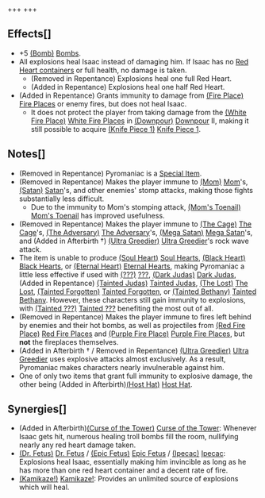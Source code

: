 +++
+++

Effects[]
---------


* +5 [(Bomb)](/wiki/Bomb "Bomb") [Bombs](/wiki/Bomb "Bomb").
* All explosions heal Isaac instead of damaging him. If Isaac has no [Red Heart containers](/wiki/Health#Red_Heart_Containers "Health") or full health, no damage is taken.
	+ (Removed in Repentance) Explosions heal one full Red Heart.
	+ (Added in Repentance) Explosions heal one half Red Heart.
* (Added in Repentance) Grants immunity to damage from [(Fire Place)](/wiki/Fire_Place "Fire Place") [Fire Places](/wiki/Fire_Place "Fire Place") or enemy fires, but does not heal Isaac.
	+ It does not protect the player from taking damage from the [(White Fire Place)](/wiki/White_Fire_Place "White Fire Place") [White Fire Places](/wiki/White_Fire_Place "White Fire Place") in [(Downpour)](/wiki/Downpour "Downpour") [Downpour](/wiki/Downpour "Downpour") II, making it still possible to acquire [(Knife Piece 1)](/wiki/Knife_Piece_1 "Knife Piece 1") [Knife Piece 1](/wiki/Knife_Piece_1 "Knife Piece 1").


Notes[]
-------


* (Removed in Repentance) Pyromaniac is a [Special Item](/wiki/Special_Item "Special Item").
* (Removed in Repentance) Makes the player immune to [(Mom)](/wiki/Mom "Mom") [Mom](/wiki/Mom "Mom")'s, [(Satan)](/wiki/Satan "Satan") [Satan](/wiki/Satan "Satan")'s, and other enemies' stomp attacks, making those fights substantially less difficult.
	+ Due to the immunity to Mom's stomping attack, [(Mom's Toenail)](/wiki/Mom%27s_Toenail "Mom's Toenail") [Mom's Toenail](/wiki/Mom%27s_Toenail "Mom's Toenail") has improved usefulness.
* (Removed in Repentance) Makes the player immune to [(The Cage)](/wiki/The_Cage "The Cage") [The Cage](/wiki/The_Cage "The Cage")'s, [(The Adversary)](/wiki/The_Adversary "The Adversary") [The Adversary](/wiki/The_Adversary "The Adversary")'s, [(Mega Satan)](/wiki/Mega_Satan "Mega Satan") [Mega Satan](/wiki/Mega_Satan "Mega Satan")'s, and (Added in Afterbirth †) [(Ultra Greedier)](/wiki/Ultra_Greed#Ultra_Greedier "Ultra Greedier") [Ultra Greedier](/wiki/Ultra_Greed#Ultra_Greedier "Ultra Greed")'s rock wave attack.
* The item is unable to produce [(Soul Heart)](/wiki/Soul_Heart "Soul Heart") [Soul Hearts](/wiki/Soul_Heart "Soul Heart"), [(Black Heart)](/wiki/Black_Heart "Black Heart") [Black Hearts](/wiki/Black_Heart "Black Heart"), or [(Eternal Heart)](/wiki/Eternal_Heart "Eternal Heart") [Eternal Hearts](/wiki/Eternal_Heart "Eternal Heart"), making Pyromaniac a little less effective if used with  [(???)](/wiki/%3F%3F%3F_(Character) "???") [???](/wiki/%3F%3F%3F_(Character) "??? (Character)"),  [(Dark Judas)](/wiki/Dark_Judas "Dark Judas") [Dark Judas](/wiki/Dark_Judas "Dark Judas"), (Added in Repentance)  [(Tainted Judas)](/wiki/Tainted_Judas "Tainted Judas") [Tainted Judas](/wiki/Tainted_Judas "Tainted Judas"),  [(The Lost)](/wiki/The_Lost "The Lost") [The Lost](/wiki/The_Lost "The Lost"),  [(Tainted Forgotten)](/wiki/Tainted_Forgotten "Tainted Forgotten") [Tainted Forgotten](/wiki/Tainted_Forgotten "Tainted Forgotten"), or  [(Tainted Bethany)](/wiki/Tainted_Bethany "Tainted Bethany") [Tainted Bethany](/wiki/Tainted_Bethany "Tainted Bethany"). However, these characters still gain immunity to explosions, with  [(Tainted ???)](/wiki/Tainted_%3F%3F%3F "Tainted ???") [Tainted ???](/wiki/Tainted_%3F%3F%3F "Tainted ???") benefiting the most out of all.
* (Removed in Repentance) Makes the player immune to fires left behind by enemies and their hot bombs, as well as projectiles from [(Red Fire Place)](/wiki/Red_Fire_Place "Red Fire Place") [Red Fire Places](/wiki/Red_Fire_Place "Red Fire Place") and [(Purple Fire Place)](/wiki/Purple_Fire_Place "Purple Fire Place") [Purple Fire Places](/wiki/Purple_Fire_Place "Purple Fire Place"), but **not** the fireplaces themselves.
* (Added in Afterbirth † / Removed in Repentance) [(Ultra Greedier)](/wiki/Ultra_Greed#Ultra_Greedier "Ultra Greedier") [Ultra Greedier](/wiki/Ultra_Greed#Ultra_Greedier "Ultra Greed") uses explosive attacks almost exclusively. As a result, Pyromaniac makes characters nearly invulnerable against him.
* One of only two items that grant full immunity to explosive damage, the other being (Added in Afterbirth)[(Host Hat)](/wiki/Host_Hat "Host Hat") [Host Hat](/wiki/Host_Hat "Host Hat").


Synergies[]
-----------


* (Added in Afterbirth)[(Curse of the Tower)](/wiki/Curse_of_the_Tower "Curse of the Tower") [Curse of the Tower](/wiki/Curse_of_the_Tower "Curse of the Tower"): Whenever Isaac gets hit, numerous healing troll bombs fill the room, nullifying nearly any red heart damage taken.
* [(Dr. Fetus)](/wiki/Dr._Fetus "Dr. Fetus") [Dr. Fetus](/wiki/Dr._Fetus "Dr. Fetus") / [(Epic Fetus)](/wiki/Epic_Fetus "Epic Fetus") [Epic Fetus](/wiki/Epic_Fetus "Epic Fetus") / [(Ipecac)](/wiki/Ipecac "Ipecac") [Ipecac](/wiki/Ipecac "Ipecac"): Explosions heal Isaac, essentially making him invincible as long as he has more than one red heart container and a decent rate of fire.
* [(Kamikaze!)](/wiki/Kamikaze! "Kamikaze!") [Kamikaze!](/wiki/Kamikaze! "Kamikaze!"): Provides an unlimited source of explosions which will heal.


